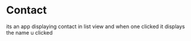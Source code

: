 # Contact
its an app displaying contact in list view
and when one clicked it displays the name u clicked
